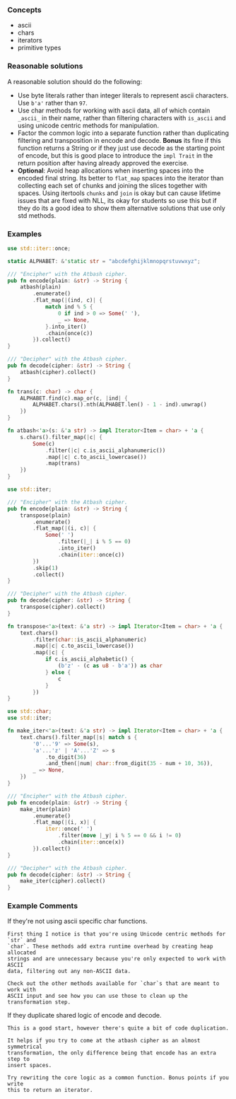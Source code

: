 ### Concepts

- ascii
- chars
- iterators
- primitive types

### Reasonable solutions

A reasonable solution should do the following:

- Use byte literals rather than integer literals to represent ascii characters.
  Use `b'a'` rather than `97`.
- Use char methods for working with ascii data, all of which contain `_ascii_`
  in their name, rather than filtering characters with `is_ascii` and using
  unicode centric methods for manipulation.
- Factor the common logic into a separate function rather than duplicating
  filtering and transposition in encode and decode. **Bonus** its fine if this
  function returns a String or if they just use decode as the starting point of
  encode, but this is good place to introduce the `impl Trait` in the return
  position after having already approved the exercise.
- **Optional**: Avoid heap allocations when inserting spaces into the encoded
  final string. Its better to `flat_map` spaces into the iterator than
  collecting each set of chunks and joining the slices together with spaces.
  Using itertools `chunks` and `join` is okay but can cause lifetime issues
  that are fixed with NLL, its okay for students so use this but if they do its
  a good idea to show them alternative solutions that use only std methods.

### Examples

```rust
use std::iter::once;

static ALPHABET: &'static str = "abcdefghijklmnopqrstuvwxyz";

/// "Encipher" with the Atbash cipher.
pub fn encode(plain: &str) -> String {
    atbash(plain)
        .enumerate()
        .flat_map(|(ind, c)| {
            match ind % 5 {
                0 if ind > 0 => Some(' '),
                _ => None,
            }.into_iter()
            .chain(once(c))
        }).collect()
}

/// "Decipher" with the Atbash cipher.
pub fn decode(cipher: &str) -> String {
    atbash(cipher).collect()
}

fn trans(c: char) -> char {
    ALPHABET.find(c).map_or(c, |ind| {
        ALPHABET.chars().nth(ALPHABET.len() - 1 - ind).unwrap()
    })
}

fn atbash<'a>(s: &'a str) -> impl Iterator<Item = char> + 'a {
    s.chars().filter_map(|c| {
        Some(c)
            .filter(|c| c.is_ascii_alphanumeric())
            .map(|c| c.to_ascii_lowercase())
            .map(trans)
    })
}
```

```rust
use std::iter;

/// "Encipher" with the Atbash cipher.
pub fn encode(plain: &str) -> String {
    transpose(plain)
        .enumerate()
        .flat_map(|(i, c)| {
            Some(' ')
                .filter(|_| i % 5 == 0)
                .into_iter()
                .chain(iter::once(c))
        })
        .skip(1)
        .collect()
}

/// "Decipher" with the Atbash cipher.
pub fn decode(cipher: &str) -> String {
    transpose(cipher).collect()
}

fn transpose<'a>(text: &'a str) -> impl Iterator<Item = char> + 'a {
    text.chars()
        .filter(char::is_ascii_alphanumeric)
        .map(|c| c.to_ascii_lowercase())
        .map(|c| {
            if c.is_ascii_alphabetic() {
                (b'z' - (c as u8 - b'a')) as char
            } else {
                c
            }
        })
}
```

```rust
use std::char;
use std::iter;

fn make_iter<'a>(text: &'a str) -> impl Iterator<Item = char> + 'a {
    text.chars().filter_map(|s| match s {
        '0'...'9' => Some(s),
        'a'...'z' | 'A'...'Z' => s
            .to_digit(36)
            .and_then(|num| char::from_digit(35 - num + 10, 36)),
        _ => None,
    })
}

/// "Encipher" with the Atbash cipher.
pub fn encode(plain: &str) -> String {
    make_iter(plain)
        .enumerate()
        .flat_map(|(i, x)| {
            iter::once(' ')
                .filter(move |_y| i % 5 == 0 && i != 0)
                .chain(iter::once(x))
        }).collect()
}

/// "Decipher" with the Atbash cipher.
pub fn decode(cipher: &str) -> String {
    make_iter(cipher).collect()
}
```

### Example Comments

If they're not using ascii specific char functions.

```
First thing I notice is that you're using Unicode centric methods for `str` and
`char`. These methods add extra runtime overhead by creating heap allocated
strings and are unnecessary because you're only expected to work with ASCII
data, filtering out any non-ASCII data.

Check out the other methods available for `char`s that are meant to work with
ASCII input and see how you can use those to clean up the transformation step.
```

If they duplicate shared logic of encode and decode.

```
This is a good start, however there's quite a bit of code duplication.

It helps if you try to come at the atbash cipher as an almost symmetrical
transformation, the only difference being that encode has an extra step to
insert spaces.

Try rewriting the core logic as a common function. Bonus points if you write
this to return an iterator.
```
